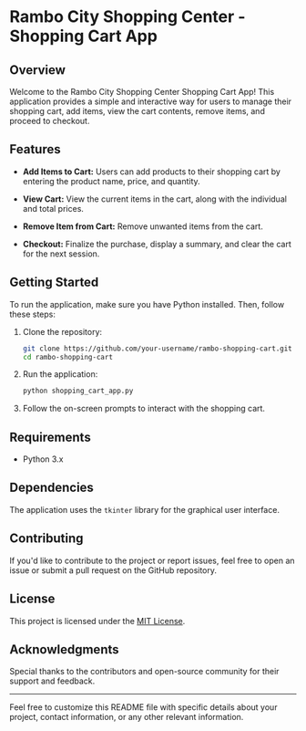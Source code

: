 
# Rambo City Shopping Center - Shopping Cart App

## Overview

Welcome to the Rambo City Shopping Center Shopping Cart App! This application provides a simple and interactive way for users to manage their shopping cart, add items, view the cart contents, remove items, and proceed to checkout.

## Features

- **Add Items to Cart:** Users can add products to their shopping cart by entering the product name, price, and quantity.

- **View Cart:** View the current items in the cart, along with the individual and total prices.

- **Remove Item from Cart:** Remove unwanted items from the cart.

- **Checkout:** Finalize the purchase, display a summary, and clear the cart for the next session.

## Getting Started

To run the application, make sure you have Python installed. Then, follow these steps:

1. Clone the repository:

   ```bash
   git clone https://github.com/your-username/rambo-shopping-cart.git
   cd rambo-shopping-cart
   ```

2. Run the application:

   ```bash
   python shopping_cart_app.py
   ```

3. Follow the on-screen prompts to interact with the shopping cart.

## Requirements

- Python 3.x

## Dependencies

The application uses the `tkinter` library for the graphical user interface.

## Contributing

If you'd like to contribute to the project or report issues, feel free to open an issue or submit a pull request on the GitHub repository.

## License

This project is licensed under the [MIT License](LICENSE.md).

## Acknowledgments

Special thanks to the contributors and open-source community for their support and feedback.

---

Feel free to customize this README file with specific details about your project, contact information, or any other relevant information.